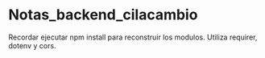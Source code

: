 # Notas_backend_cilacambio
Recordar ejecutar npm install para reconstruir los modulos.
Utiliza requirer, dotenv y cors.